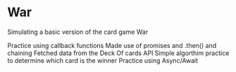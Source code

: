 # War
Simulating a basic version of the card game War


Practice using callback functions 
Made use of promises and .then() and chaining
Fetched data from the Deck Of cards API
Simple algorthim practice to determine which card is the winner
Practice using Async/Await

